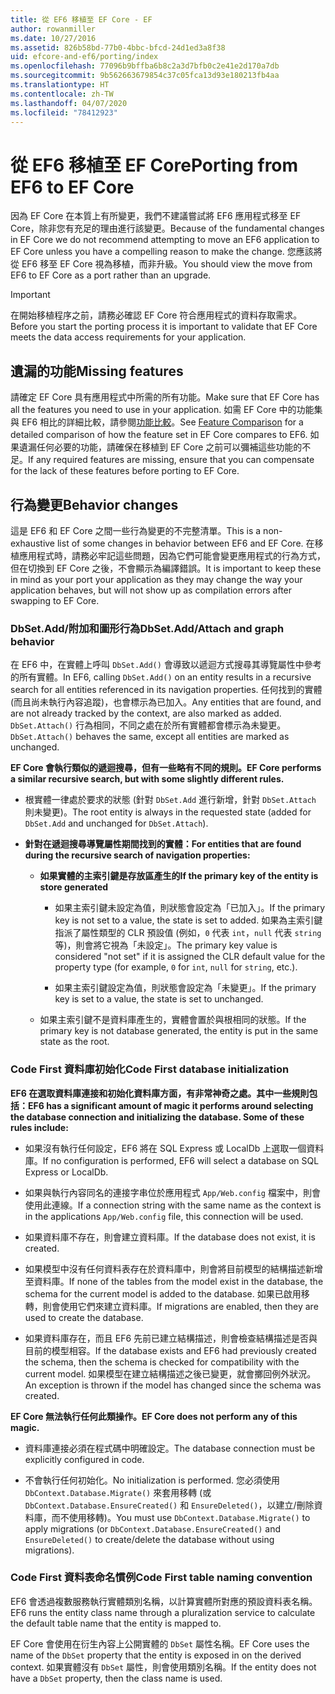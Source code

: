```yaml
---
title: 從 EF6 移植至 EF Core - EF
author: rowanmiller
ms.date: 10/27/2016
ms.assetid: 826b58bd-77b0-4bbc-bfcd-24d1ed3a8f38
uid: efcore-and-ef6/porting/index
ms.openlocfilehash: 77096b9bffba6b8c2a3d7bfb0c2e41e2d170a7db
ms.sourcegitcommit: 9b562663679854c37c05fca13d93e180213fb4aa
ms.translationtype: HT
ms.contentlocale: zh-TW
ms.lasthandoff: 04/07/2020
ms.locfileid: "78412923"
---
```

# <a name="porting-from-ef6-to-ef-core"></a><span data-ttu-id="685a8-102">從 EF6 移植至 EF Core</span><span class="sxs-lookup"><span data-stu-id="685a8-102">Porting from EF6 to EF Core</span></span>

<span data-ttu-id="685a8-103">因為 EF Core 在本質上有所變更，我們不建議嘗試將 EF6 應用程式移至 EF Core，除非您有充足的理由進行該變更。</span><span class="sxs-lookup"><span data-stu-id="685a8-103">Because of the fundamental changes in EF Core we do not recommend attempting to move an EF6 application to EF Core unless you have a compelling reason to make the change.</span></span>
<span data-ttu-id="685a8-104">您應該將從 EF6 移至 EF Core 視為移植，而非升級。</span><span class="sxs-lookup"><span data-stu-id="685a8-104">You should view the move from EF6 to EF Core as a port rather than an upgrade.</span></span>

> [!IMPORTANT]
> <span data-ttu-id="685a8-105">在開始移植程序之前，請務必確認 EF Core 符合應用程式的資料存取需求。</span><span class="sxs-lookup"><span data-stu-id="685a8-105">Before you start the porting process it is important to validate that EF Core meets the data access requirements for your application.</span></span>

## <a name="missing-features"></a><span data-ttu-id="685a8-106">遺漏的功能</span><span class="sxs-lookup"><span data-stu-id="685a8-106">Missing features</span></span>

<span data-ttu-id="685a8-107">請確定 EF Core 具有應用程式中所需的所有功能。</span><span class="sxs-lookup"><span data-stu-id="685a8-107">Make sure that EF Core has all the features you need to use in your application.</span></span> <span data-ttu-id="685a8-108">如需 EF Core 中的功能集與 EF6 相比的詳細比較，請參閱[功能比較](xref:efcore-and-ef6/index)。</span><span class="sxs-lookup"><span data-stu-id="685a8-108">See [Feature Comparison](xref:efcore-and-ef6/index) for a detailed comparison of how the feature set in EF Core compares to EF6.</span></span> <span data-ttu-id="685a8-109">如果遺漏任何必要的功能，請確保在移植到 EF Core 之前可以彌補這些功能的不足。</span><span class="sxs-lookup"><span data-stu-id="685a8-109">If any required features are missing, ensure that you can compensate for the lack of these features before porting to EF Core.</span></span>

## <a name="behavior-changes"></a><span data-ttu-id="685a8-110">行為變更</span><span class="sxs-lookup"><span data-stu-id="685a8-110">Behavior changes</span></span>

<span data-ttu-id="685a8-111">這是 EF6 和 EF Core 之間一些行為變更的不完整清單。</span><span class="sxs-lookup"><span data-stu-id="685a8-111">This is a non-exhaustive list of some changes in behavior between EF6 and EF Core.</span></span> <span data-ttu-id="685a8-112">在移植應用程式時，請務必牢記這些問題，因為它們可能會變更應用程式的行為方式，但在切換到 EF Core 之後，不會顯示為編譯錯誤。</span><span class="sxs-lookup"><span data-stu-id="685a8-112">It is important to keep these in mind as your port your application as they may change the way your application behaves, but will not show up as compilation errors after swapping to EF Core.</span></span>

### <a name="dbsetaddattach-and-graph-behavior"></a><span data-ttu-id="685a8-113">DbSet.Add/附加和圖形行為</span><span class="sxs-lookup"><span data-stu-id="685a8-113">DbSet.Add/Attach and graph behavior</span></span>

<span data-ttu-id="685a8-114">在 EF6 中，在實體上呼叫 `DbSet.Add()` 會導致以遞迴方式搜尋其導覽屬性中參考的所有實體。</span><span class="sxs-lookup"><span data-stu-id="685a8-114">In EF6, calling `DbSet.Add()` on an entity results in a recursive search for all entities referenced in its navigation properties.</span></span> <span data-ttu-id="685a8-115">任何找到的實體 (而且尚未執行內容追蹤)，也會標示為已加入。</span><span class="sxs-lookup"><span data-stu-id="685a8-115">Any entities that are found, and are not already tracked by the context, are also marked as added.</span></span> <span data-ttu-id="685a8-116">`DbSet.Attach()` 行為相同，不同之處在於所有實體都會標示為未變更。</span><span class="sxs-lookup"><span data-stu-id="685a8-116">`DbSet.Attach()` behaves the same, except all entities are marked as unchanged.</span></span>

<span data-ttu-id="685a8-117">**EF Core 會執行類似的遞迴搜尋，但有一些略有不同的規則。**</span><span class="sxs-lookup"><span data-stu-id="685a8-117">**EF Core performs a similar recursive search, but with some slightly different rules.**</span></span>

*  <span data-ttu-id="685a8-118">根實體一律處於要求的狀態 (針對 `DbSet.Add` 進行新增，針對 `DbSet.Attach` 則未變更)。</span><span class="sxs-lookup"><span data-stu-id="685a8-118">The root entity is always in the requested state (added for `DbSet.Add` and unchanged for `DbSet.Attach`).</span></span>

*  <span data-ttu-id="685a8-119">**針對在遞迴搜尋導覽屬性期間找到的實體：**</span><span class="sxs-lookup"><span data-stu-id="685a8-119">**For entities that are found during the recursive search of navigation properties:**</span></span>

    *  <span data-ttu-id="685a8-120">**如果實體的主索引鍵是存放區產生的**</span><span class="sxs-lookup"><span data-stu-id="685a8-120">**If the primary key of the entity is store generated**</span></span>

        * <span data-ttu-id="685a8-121">如果主索引鍵未設定為值，則狀態會設定為「已加入」。</span><span class="sxs-lookup"><span data-stu-id="685a8-121">If the primary key is not set to a value, the state is set to added.</span></span> <span data-ttu-id="685a8-122">如果為主索引鍵指派了屬性類型的 CLR 預設值 (例如，`0` 代表 `int`，`null` 代表 `string` 等)，則會將它視為「未設定」。</span><span class="sxs-lookup"><span data-stu-id="685a8-122">The primary key value is considered "not set" if it is assigned the CLR default value for the property type (for example, `0` for `int`, `null` for `string`, etc.).</span></span>

        * <span data-ttu-id="685a8-123">如果主索引鍵設定為值，則狀態會設定為「未變更」。</span><span class="sxs-lookup"><span data-stu-id="685a8-123">If the primary key is set to a value, the state is set to unchanged.</span></span>

    *  <span data-ttu-id="685a8-124">如果主索引鍵不是資料庫產生的，實體會置於與根相同的狀態。</span><span class="sxs-lookup"><span data-stu-id="685a8-124">If the primary key is not database generated, the entity is put in the same state as the root.</span></span>

### <a name="code-first-database-initialization"></a><span data-ttu-id="685a8-125">Code First 資料庫初始化</span><span class="sxs-lookup"><span data-stu-id="685a8-125">Code First database initialization</span></span>

<span data-ttu-id="685a8-126">**EF6 在選取資料庫連接和初始化資料庫方面，有非常神奇之處。其中一些規則包括：**</span><span class="sxs-lookup"><span data-stu-id="685a8-126">**EF6 has a significant amount of magic it performs around selecting the database connection and initializing the database. Some of these rules include:**</span></span>

* <span data-ttu-id="685a8-127">如果沒有執行任何設定，EF6 將在 SQL Express 或 LocalDb 上選取一個資料庫。</span><span class="sxs-lookup"><span data-stu-id="685a8-127">If no configuration is performed, EF6 will select a database on SQL Express or LocalDb.</span></span>

* <span data-ttu-id="685a8-128">如果與執行內容同名的連接字串位於應用程式 `App/Web.config` 檔案中，則會使用此連線。</span><span class="sxs-lookup"><span data-stu-id="685a8-128">If a connection string with the same name as the context is in the applications `App/Web.config` file, this connection will be used.</span></span>

* <span data-ttu-id="685a8-129">如果資料庫不存在，則會建立資料庫。</span><span class="sxs-lookup"><span data-stu-id="685a8-129">If the database does not exist, it is created.</span></span>

* <span data-ttu-id="685a8-130">如果模型中沒有任何資料表存在於資料庫中，則會將目前模型的結構描述新增至資料庫。</span><span class="sxs-lookup"><span data-stu-id="685a8-130">If none of the tables from the model exist in the database, the schema for the current model is added to the database.</span></span> <span data-ttu-id="685a8-131">如果已啟用移轉，則會使用它們來建立資料庫。</span><span class="sxs-lookup"><span data-stu-id="685a8-131">If migrations are enabled, then they are used to create the database.</span></span>

* <span data-ttu-id="685a8-132">如果資料庫存在，而且 EF6 先前已建立結構描述，則會檢查結構描述是否與目前的模型相容。</span><span class="sxs-lookup"><span data-stu-id="685a8-132">If the database exists and EF6 had previously created the schema, then the schema is checked for compatibility with the current model.</span></span> <span data-ttu-id="685a8-133">如果模型在建立結構描述之後已變更，就會擲回例外狀況。</span><span class="sxs-lookup"><span data-stu-id="685a8-133">An exception is thrown if the model has changed since the schema was created.</span></span>

<span data-ttu-id="685a8-134">**EF Core 無法執行任何此類操作。**</span><span class="sxs-lookup"><span data-stu-id="685a8-134">**EF Core does not perform any of this magic.**</span></span>

* <span data-ttu-id="685a8-135">資料庫連接必須在程式碼中明確設定。</span><span class="sxs-lookup"><span data-stu-id="685a8-135">The database connection must be explicitly configured in code.</span></span>

* <span data-ttu-id="685a8-136">不會執行任何初始化。</span><span class="sxs-lookup"><span data-stu-id="685a8-136">No initialization is performed.</span></span> <span data-ttu-id="685a8-137">您必須使用 `DbContext.Database.Migrate()` 來套用移轉 (或 `DbContext.Database.EnsureCreated()` 和 `EnsureDeleted()`，以建立/刪除資料庫，而不使用移轉)。</span><span class="sxs-lookup"><span data-stu-id="685a8-137">You must use `DbContext.Database.Migrate()` to apply migrations (or `DbContext.Database.EnsureCreated()` and `EnsureDeleted()` to create/delete the database without using migrations).</span></span>

### <a name="code-first-table-naming-convention"></a><span data-ttu-id="685a8-138">Code First 資料表命名慣例</span><span class="sxs-lookup"><span data-stu-id="685a8-138">Code First table naming convention</span></span>

<span data-ttu-id="685a8-139">EF6 會透過複數服務執行實體類別名稱，以計算實體所對應的預設資料表名稱。</span><span class="sxs-lookup"><span data-stu-id="685a8-139">EF6 runs the entity class name through a pluralization service to calculate the default table name that the entity is mapped to.</span></span>

<span data-ttu-id="685a8-140">EF Core 會使用在衍生內容上公開實體的 `DbSet` 屬性名稱。</span><span class="sxs-lookup"><span data-stu-id="685a8-140">EF Core uses the name of the `DbSet` property that the entity is exposed in on the derived context.</span></span> <span data-ttu-id="685a8-141">如果實體沒有 `DbSet` 屬性，則會使用類別名稱。</span><span class="sxs-lookup"><span data-stu-id="685a8-141">If the entity does not have a `DbSet` property, then the class name is used.</span></span>
